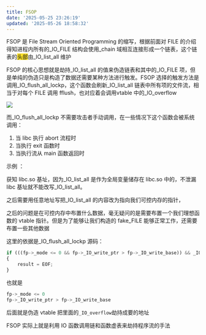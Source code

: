 ```yaml
---
title: FSOP
date: '2025-05-25 23:26:19'
updated: '2025-05-26 18:58:32'
---
```

FSOP 是 File Stream Oriented Programming 的缩写，根据前面对 FILE 的介绍得知进程内所有的_IO_FILE 结构会使用_chain 域相互连接形成一个链表，这个链表的<font style="background-color:#FBDE28;">头部</font>由_IO_list_all 维护

FSOP 的核心思想就是劫持_IO_list_all 的值来伪造链表和其中的_IO_FILE 项，但是单纯的伪造只是构造了数据还需要某种方法进行触发。FSOP 选择的触发方法是调用_IO_flush_all_lockp，这个函数会刷新_IO_list_all 链表中所有项的文件流，相当于对每个 FILE 调用 fflush，也对应着会调用vtable 中的_IO_overflow



![](/images/f0d9939de704cfac6ffc426f67e48863.jpeg)

而_IO_flush_all_lockp 不需要攻击者手动调用，在一些情况下这个函数会被系统调用：

1. 当 libc 执行 abort 流程时
2. 当执行 exit 函数时
3. 当执行流从 main 函数返回时

示例 ：

获知 libc.so 基址，因为_IO_list_all 是作为全局变量储存在 libc.so 中的，不泄漏 libc 基址就不能改写_IO_list_all。

之后需要用任意地址写把_IO_list_all 的内容改为指向我们可控内存的指针，

之后的问题是在可控内存中布置什么数据，毫无疑问的是需要布置一个我们理想函数的 vtable 指针。但是为了能够让我们构造的 fake_FILE 能够正常工作，还需要布置一些其他数据

这里的依据是_IO_flush_all_lockp 源码：

```python
if (((fp->_mode <= 0 && fp->_IO_write_ptr > fp->_IO_write_base)) && _IO_OVERFLOW (fp, EOF) == EOF)
{
	result = EOF;
}
```

也就是

```python
fp->_mode <= 0
fp->_IO_write_ptr > fp->_IO_write_base
```

后面就是伪造 vtable 把里面的`_IO_overflow`劫持成要的地址



FSOP 实际上就是利用 IO 函数调用链和函数虚表来劫持程序流的手法

